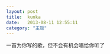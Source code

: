 ```yaml
---
layout: post
title:  kunka 
date:   2013-08-11 12:55:11
category: "主题"
---
```


一首为你写的歌，但不会有机会唱给你听了
